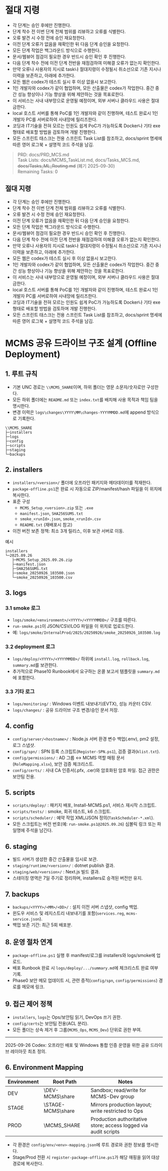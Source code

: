 # 절대 지령
- 각 단계는 승인 후에만 진행한다.
- 단계 착수 전 이번 단계 전체 범위를 리뷰하고 오류를 식별한다.
- 오류 발견 시 수정 전에 승인 재요청한다.
- 이전 단계 오류가 없음을 재확인한 뒤 다음 단계 승인을 요청한다.
- 모든 단계 작업은 백그라운드 방식으로 수행한다.
- 문서/웹뷰어 점검이 필요한 경우 반드시 승인 확인 후 진행한다.
- 다음 단계 착수 전에 이전 단계 전반을 재점검하여 미해결 오류가 없는지 확인한다.
- 만약 오류나 사용자의 지시로 task나 절대지령이 수정될시 취소선으로 기존 지시나 이력을 보존하고, 아래에 추가한다.
- 모든 웹은 codex가 테스트 실시 후 이상 없을시 보고한다.
- 1인 개발자와 codex가 같이 협업하며, 모든 산출물은 codex가 작업한다. 중간 중간 성능 향상이나 기능 향상을 위해 제안하는 것을 목표로한다.
- 이 서비스는 사내 내부망으로 운영될 예정이며, 외부 서버나 클라우드 사용은 절대 금한다.
- local 호스트 서버를 통해 PoC를 1인 개발자와 같이 진행하며, 테스트 완료시 1인 개발자 PC를 서버로하여 사내망에 릴리즈한다.
- 코딩과 IT기술을 전혀 모르는 인원도 쉽게 PoC가 가능하도록 Docker나 기타 exe 형태로 배포할 방법을 검토하며 개발 진행한다.
- 모든 스프린트 태스크는 전용 스프린트 Task List를 참조하고, docs/sprint 명세에 따른 영어 로그북 + 설명적 코드 주석을 남김.

> PRD: docs/PRD_MCS.md  
> Task Lists: docs/MCMS_TaskList.md, docs/Tasks_MCS.md, ~~docs/Tasks_ML_Routing.md~~ (폐기 2025-09-30)  
> Remaining Tasks: 0

## 절대 지령
- 각 단계는 승인 후에만 진행한다.
- 단계 착수 전 이번 단계 전체 범위를 리뷰하고 오류를 식별한다.
- 오류 발견 시 수정 전에 승인 재요청한다.
- 이전 단계 오류가 없음을 재확인한 뒤 다음 단계 승인을 요청한다.
- 모든 단계 작업은 백그라운드 방식으로 수행한다.
- 문서/웹뷰어 점검이 필요한 경우 반드시 승인 확인 후 진행한다.
- 다음 단계 착수 전에 이전 단계 전반을 재점검하여 미해결 오류가 없는지 확인한다.
- 만약 오류나 사용자의 지시로 task나 절대지령이 수정될시 취소선으로 기존 지시나 이력을 보존하고, 아래에 추가한다.
- 모든 웹은 codex가 테스트 실시 후 이상 없을시 보고한다.
- 1인 개발자와 codex가 같이 협업하며, 모든 산출물은 codex가 작업한다. 중간 중간 성능 향상이나 기능 향상을 위해 제안하는 것을 목표로한다.
- 이 서비스는 사내 내부망으로 운영될 예정이며, 외부 서버나 클라우드 사용은 절대 금한다.
- local 호스트 서버를 통해 PoC를 1인 개발자와 같이 진행하며, 테스트 완료시 1인 개발자 PC를 서버로하여 사내망에 릴리즈한다.
- 코딩과 IT기술을 전혀 모르는 인원도 쉽게 PoC가 가능하도록 Docker나 기타 exe 형태로 배포할 방법을 검토하며 개발 진행한다.
- 모든 스프린트 태스크는 전용 스프린트 Task List를 참조하고, docs/sprint 명세에 따른 영어 로그북 + 설명적 코드 주석을 남김.
# MCMS 공유 드라이브 구조 설계 (Offline Deployment)

## 1. 루트 규칙
- 기본 UNC 경로는 `\\MCMS_SHARE`이며, 하위 폴더는 영문 소문자/숫자로만 구성한다.
- 모든 하위 폴더에는 `README.md` 또는 `index.txt`를 배치해 사용 목적과 책임 팀을 명시한다.
- 변경 이력은 `logs\changes\YYYY\MM\changes-YYYYMMDD.md`에 append 방식으로 기록한다.

```
\\MCMS_SHARE
├─installers
├─logs
├─config
├─scripts
├─staging
└─backups
```

## 2. installers
- `installers/<version>/` 폴더에 오프라인 패키지와 메타데이터를 적재한다.
- `package-offline.ps1`은 완료 시 자동으로 ZIP/manifest/hash 파일을 이 위치에 복사한다.
- 표준 구성
  - `MCMS_Setup_<version>.zip` 또는 `.exe`
  - `manifest.json`, `SHA256SUMS.txt`
  - `smoke_<runId>.json`, `smoke_<runId>.csv`
  - `README.txt` (재배포시 참고)
- 이전 버전 보존 정책: 최소 3개 릴리스, 이후 보관 서버로 이동.

예시
```
installers
└─2025.09.26
   ├─MCMS_Setup_2025.09.26.zip
   ├─manifest.json
   ├─SHA256SUMS.txt
   ├─smoke_20250926_103500.json
   └─smoke_20250926_103500.csv
```

## 3. logs
### 3.1 smoke 로그
- `logs/smoke/<environment>/<YYYY>/<YYYYMMDD>/` 구조를 따른다.
- `run-smoke.ps1`이 JSON/CSV/LOG 파일을 이 위치로 업로드한다.
- 예: `logs/smoke/InternalProd/2025/20250926/smoke_20250926_103500.log`

### 3.2 deployment 로그
- `logs/deploy/<YYYY>/<YYYYMMDD>/` 하위에 `install.log`, `rollback.log`, `summary.md`를 보관한다.
- 추가적으로 Phase10 Runbook에서 요구하는 온콜 보고서 템플릿을 `summary.md`에 포함한다.

### 3.3 기타 로그
- `logs/monitoring/` : Windows 이벤트 내보내기(EVTX), 성능 카운터 CSV.
- `logs/changes/` : 공유 드라이브 구조 변경/승인 문서 저장.

## 4. config
- `config/server/<hostname>/` : Node.js 서버 환경 변수 백업(.env), pm2 설정, 로그 스냅샷.
- `config/spn/` : SPN 등록 스크립트(`Register-SPN.ps1`), 검증 결과(`klist.txt`).
- `config/permissions/` : AD 그룹 ↔ MCMS 역할 매핑 문서 (`RoleMapping.xlsx`), 보안 검증 체크리스트.
- `config/certs/` : 사내 CA 인증서(.pfx, .cer)와 암호화된 암호 파일. 접근 권한은 보안팀 전용.

## 5. scripts
- `scripts/deploy/` : 패키지 배포, Install-MCMS.ps1, 서비스 재시작 스크립트.
- `scripts/tests/` : smoke, 회귀 테스트, k6 스크립트.
- `scripts/scheduler/` : 예약 작업 XML/JSON 정의(`TaskScheduler-*.xml`).
- 모든 스크립트는 버전 번호(예: `run-smoke.ps1@2025.09.26`) 심볼릭 링크 또는 파일명에 주석을 남긴다.

## 6. staging
- 빌드 서버가 생성한 중간 산출물을 임시로 보관.
- `staging/runtime/<version>/` : dotnet publish 결과.
- `staging/web/<version>/` : Next.js 빌드 결과.
- 스테이징 영역은 7일 주기로 정리하며, installers로 승격된 버전만 유지.

## 7. backups
- `backups/<YYYY>/<MM>/<DD>/` : 설치 이전 서버 스냅샷, config 백업.
- 윈도우 서비스 및 레지스트리 내보내기를 포함(`services.reg`, `mcms-service.json`).
- 백업 보존 기간: 최근 5회 배포분.

## 8. 운영 절차 연계
- `package-offline.ps1` 실행 후 manifest/로그를 installers와 logs/smoke에 업로드.
- 배포 Runbook 완료 시 `logs/deploy/.../summary.md`에 체크리스트 완료 여부 기록.
- Phase0 보안 메모 업데이트 시, 관련 증적(`config/spn`, `config/permissions`) 경로를 메모에 링크.

## 9. 접근 제어 정책
- `installers`, `logs`는 Ops/보안팀 읽기, DevOps 쓰기 권한.
- `config/certs`는 보안팀 전용(ACL 분리).
- 모든 폴더는 상속 제거 후 그룹(`MCMS_Ops`, `MCMS_Dev`) 단위로 권한 부여.

---
2025-09-26 Codex: 오프라인 배포 및 Windows 통합 인증 운영을 위한 공유 드라이브 레이아웃 최초 정의.

## 6. Environment Mapping
| Environment | Root Path | Notes |
| --- | --- | --- |
| DEV | \\DEV-MCMS\share | Sandbox; read/write for MCMS-Dev group |
| STAGE | \\STAGE-MCMS\share | Mirrors production layout; write restricted to Ops |
| PROD | \\MCMS_SHARE | Production authoritative store; access logged via audit scripts |

- 각 환경은 `config/env/<env>-mapping.json`에 루트 경로와 권한 정보를 명시한다.
- Stage/Prod 전환 시 `register-package-offline.ps1`가 해당 매핑을 읽어 대상 경로에 복사한다.

